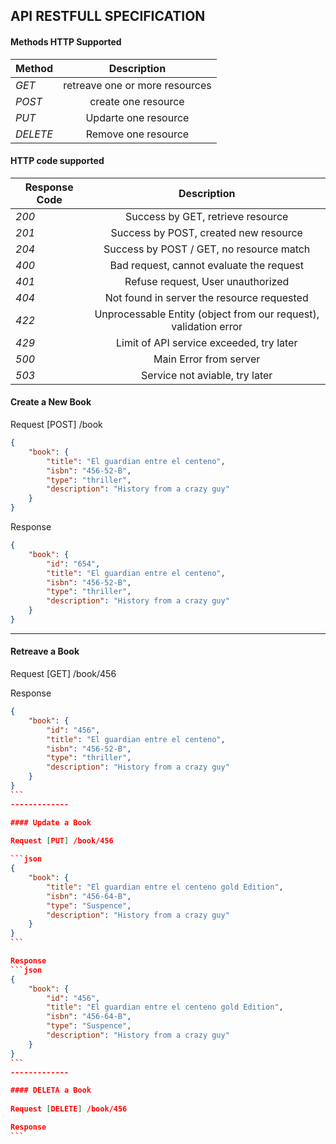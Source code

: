 ## API RESTFULL SPECIFICATION


#### Methods HTTP Supported
| Method        | Description                     |
| ------------- |:-------------------------------:|
| *GET*         | retreave one or more resources  |
| *POST*        | create one resource             |
| *PUT*         | Updarte one resource            |
| *DELETE*      | Remove one resource             |



#### HTTP code supported
| Response Code | Description                                                      |
| ------------- |:----------------------------------------------------------------:|
| *200*         | Success by GET, retrieve resource                                |
| *201*         | Success by POST, created new resource                            |
| *204*         | Success by POST / GET, no resource match                         |
| *400*         | Bad request, cannot evaluate the request                         |
| *401*         | Refuse request, User unauthorized                                |
| *404*         | Not found in server the resource requested                       |
| *422*         | Unprocessable Entity (object from our request), validation error |
| *429*         | Limit of API service exceeded, try later                         |
| *500*         | Main Error from server                                           |
| *503*         | Service not aviable, try later                                   |


#### Create a New Book

Request [POST] /book

```json
{
    "book": {
        "title": "El guardian entre el centeno",
        "isbn": "456-52-B",
        "type": "thriller",
        "description": "History from a crazy guy"
    }
}
```

Response

```json
{
    "book": {
        "id": "654",
        "title": "El guardian entre el centeno",
        "isbn": "456-52-B",
        "type": "thriller",
        "description": "History from a crazy guy"
    }
}
```
-------------

#### Retreave a Book

Request [GET] /book/456

Response
``````json
{
    "book": {
        "id": "456",
        "title": "El guardian entre el centeno",
        "isbn": "456-52-B",
        "type": "thriller",
        "description": "History from a crazy guy"
    }
}
```
-------------

#### Update a Book
    
Request [PUT] /book/456

```json
{
    "book": {
        "title": "El guardian entre el centeno gold Edition",
        "isbn": "456-64-B",
        "type": "Suspence",
        "description": "History from a crazy guy"
    }
}
```

Response
```json
{
    "book": {
        "id": "456",
        "title": "El guardian entre el centeno gold Edition",
        "isbn": "456-64-B",
        "type": "Suspence",
        "description": "History from a crazy guy"
    }
}
```
-------------

#### DELETA a Book
    
Request [DELETE] /book/456

Response
```